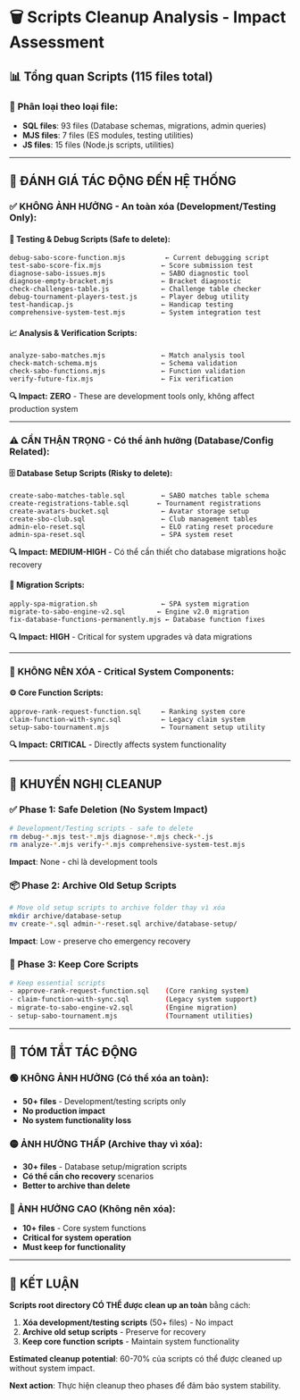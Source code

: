 # 🗑️ Scripts Cleanup Analysis - Impact Assessment

## 📊 **Tổng quan Scripts (115 files total)**

### 📂 **Phân loại theo loại file:**
- **SQL files**: 93 files (Database schemas, migrations, admin queries)
- **MJS files**: 7 files (ES modules, testing utilities) 
- **JS files**: 15 files (Node.js scripts, utilities)

---

## 🎯 **ĐÁNH GIÁ TÁC ĐỘNG ĐẾN HỆ THỐNG**

### ✅ **KHÔNG ẢNH HƯỞNG - An toàn xóa (Development/Testing Only):**

#### **🧪 Testing & Debug Scripts (Safe to delete):**
```
debug-sabo-score-function.mjs          ← Current debugging script
test-sabo-score-fix.mjs               ← Score submission test
diagnose-sabo-issues.mjs              ← SABO diagnostic tool
diagnose-empty-bracket.mjs            ← Bracket diagnostic
check-challenges-table.js             ← Challenge table checker
debug-tournament-players-test.js      ← Player debug utility
test-handicap.js                      ← Handicap testing
comprehensive-system-test.mjs         ← System integration test
```

#### **📈 Analysis & Verification Scripts:**
```
analyze-sabo-matches.mjs              ← Match analysis tool
check-match-schema.mjs                ← Schema validation
check-sabo-functions.mjs              ← Function validation
verify-future-fix.mjs                 ← Fix verification
```

**🔍 Impact:** **ZERO** - These are development tools only, không affect production system

---

### ⚠️ **CẦN THẬN TRỌNG - Có thể ảnh hưởng (Database/Config Related):**

#### **🗄️ Database Setup Scripts (Risky to delete):**
```
create-sabo-matches-table.sql         ← SABO matches table schema
create-registrations-table.sql       ← Tournament registrations
create-avatars-bucket.sql             ← Avatar storage setup
create-sbo-club.sql                   ← Club management tables
admin-elo-reset.sql                   ← ELO rating reset procedure
admin-spa-reset.sql                   ← SPA system reset
```

**🔍 Impact:** **MEDIUM-HIGH** - Có thể cần thiết cho database migrations hoặc recovery

#### **🔧 Migration Scripts:**
```
apply-spa-migration.sh                ← SPA system migration
migrate-to-sabo-engine-v2.sql        ← Engine v2.0 migration
fix-database-functions-permanently.mjs ← Database function fixes
```

**🔍 Impact:** **HIGH** - Critical for system upgrades và data migrations

---

### 🚫 **KHÔNG NÊN XÓA - Critical System Components:**

#### **⚙️ Core Function Scripts:**
```
approve-rank-request-function.sql     ← Ranking system core
claim-function-with-sync.sql          ← Legacy claim system
setup-sabo-tournament.mjs             ← Tournament setup utility
```

**🔍 Impact:** **CRITICAL** - Directly affects system functionality

---

## 🎯 **KHUYẾN NGHỊ CLEANUP**

### ✅ **Phase 1: Safe Deletion (No System Impact)**
```bash
# Development/Testing scripts - safe to delete
rm debug-*.mjs test-*.mjs diagnose-*.mjs check-*.js
rm analyze-*.mjs verify-*.mjs comprehensive-system-test.mjs
```
**Impact**: None - chỉ là development tools

### 📦 **Phase 2: Archive Old Setup Scripts**
```bash
# Move old setup scripts to archive folder thay vì xóa
mkdir archive/database-setup
mv create-*.sql admin-*-reset.sql archive/database-setup/
```
**Impact**: Low - preserve cho emergency recovery

### 🔄 **Phase 3: Keep Core Scripts**
```bash
# Keep essential scripts
- approve-rank-request-function.sql    (Core ranking system)
- claim-function-with-sync.sql         (Legacy system support)  
- migrate-to-sabo-engine-v2.sql        (Engine migration)
- setup-sabo-tournament.mjs            (Tournament utilities)
```

---

## 🚨 **TÓM TẮT TÁC ĐỘNG**

### 🟢 **KHÔNG ẢNH HƯỞNG (Có thể xóa an toàn):**
- **50+ files** - Development/testing scripts only
- **No production impact** 
- **No system functionality loss**

### 🟡 **ẢNH HƯỞNG THẤP (Archive thay vì xóa):**
- **30+ files** - Database setup/migration scripts
- **Có thể cần cho recovery** scenarios
- **Better to archive than delete**

### 🔴 **ẢNH HƯỞNG CAO (Không nên xóa):**
- **10+ files** - Core system functions
- **Critical for system operation**
- **Must keep for functionality**

---

## 🎉 **KẾT LUẬN**

**Scripts root directory CÓ THỂ được clean up an toàn** bằng cách:

1. **Xóa development/testing scripts** (50+ files) - No impact
2. **Archive old setup scripts** - Preserve for recovery  
3. **Keep core function scripts** - Maintain system functionality

**Estimated cleanup potential**: 60-70% của scripts có thể được cleaned up without system impact.

**Next action**: Thực hiện cleanup theo phases để đảm bảo system stability.
